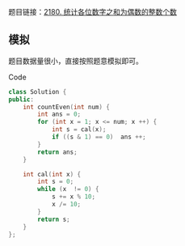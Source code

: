 题目链接：[2180. 统计各位数字之和为偶数的整数个数](https://leetcode.cn/problems/count-integers-with-even-digit-sum/)

## 模拟

题目数据量很小，直接按照题意模拟即可。

Code

```c++
class Solution {
public:
    int countEven(int num) {
        int ans = 0;
        for (int x = 1; x <= num; x ++) {
            int s = cal(x);
            if ((s & 1) == 0)  ans ++;  
        }
        return ans;
    }

    int cal(int x) {
        int s = 0;
        while (x  != 0) {
            s += x % 10;
            x /= 10;
        }
        return s;
    }
};
```

